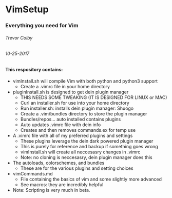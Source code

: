 # VimSetup
### Everything you need for Vim
###### Trevor Colby
###### 10-25-2017
#### This respository contains:
- vimInstall.sh  will compile Vim with both python and python3 support
	- Create a .vimrc file in your home directory
- pluginInstall.sh is designed to get dein plugin manager
	- THIS NEEDS SOME TWEAKING (IT IS DESIGNED FOR LINUX or MAC)
	- Curl an installer.sh for use into your home directory
	- Run installer.sh: installs dein plugin manager: Shuogo
	- Create a .vim/bundles directory to store the plugin manager
	- Bundles/repos... auto installed contains plugins
	- Auto updates .vimrc file with dein info
	- Creates and then removes commands.ex for temp use
- A .vimrc file with all of my preferred plugins and settings
	- These plugins leverage the dein dark powered plugin manager
	- This is purely for reference and backup if something goes wrong
	- vimInstall.sh will create all neccesasry changes in .vimrc
	- Note: no cloning is neccesasry, dein plugin manager does this
- The autoloads, colorschemes, and bundles
	- These are for the various plugins and setting choices
- vimCommands.md
	- File containing the basics of vim and some slightly more advanced
	- See macros: they are incredibly helpful
- Note: Scripting is very much in beta.
